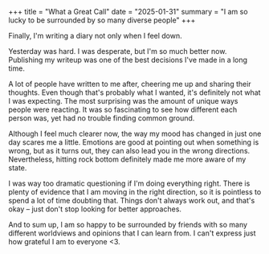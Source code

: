 +++
title = "What a Great Call"
date = "2025-01-31"
summary = "I am so lucky to be surrounded by so many diverse people"
+++

Finally, I'm writing a diary not only when I feel down.

Yesterday was hard. I was desperate, but I'm so much better now. Publishing my writeup was one of the best decisions I've made in a long time.

A lot of people have written to me after, cheering me up and sharing their thoughts. Even though that's probably what I wanted, it's definitely not what I was expecting. The most surprising was the amount of unique ways people were reacting. It was so fascinating to see how different each person was, yet had no trouble finding common ground.

Although I feel much clearer now, the way my mood has changed in just one day scares me a little. Emotions are good at pointing out when something is wrong, but as it turns out, they can also lead you in the wrong directions. Nevertheless, hitting rock bottom definitely made me more aware of my state.

I was way too dramatic questioning if I'm doing everything right. There is plenty of evidence that I am moving in the right direction, so it is pointless to spend a lot of time doubting that. Things don't always work out, and that's okay – just don't stop looking for better approaches.

And to sum up, I am so happy to be surrounded by friends with so many different worldviews and opinions that I can learn from. I can't express just how grateful I am to everyone <3.